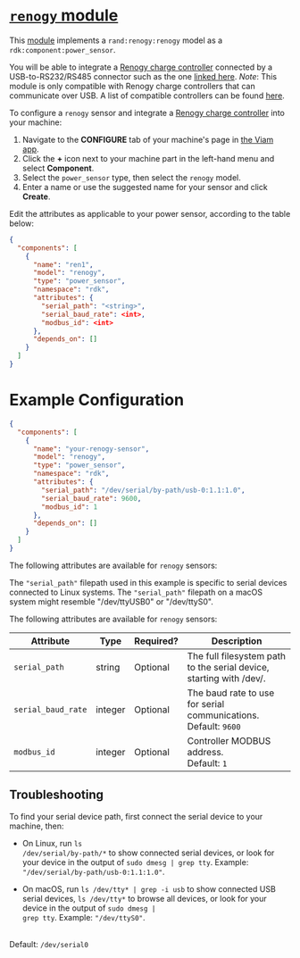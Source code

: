 # [`renogy` module](<https://app.viam.com/module/rand/renogy>)

This [module](https://docs.viam.com/registry/modular-resources/) implements a `rand:renogy:renogy` model as a `rdk:component:power_sensor`.

You will be able to integrate a [Renogy charge controller](https://www.renogy.com/wanderer-10a-pwm-charge-controller/) connected by a USB-to-RS232/RS485 connector such as the one [linked here](https://www.amazon.com/Charger-Controller-Converter-Adapter-Chipset/dp/B07JGRJR4V). *Note*: This module is only compatible with Renogy charge controllers that can communicate over USB. A list of compatible controllers can be found [here](https://www.amazon.com/EPEVER-Communication-Controller-Connector-CC-USB-RS485-150U/dp/B07BLQ7Q5B).

To configure a `renogy` sensor and integrate a [Renogy charge controller](https://www.renogy.com/wanderer-10a-pwm-charge-controller/) into your machine:

1. Navigate to the **CONFIGURE** tab of your machine's page in [the Viam app](https://app.viam.com).
2. Click the **+** icon next to your machine part in the left-hand menu and select **Component**.
3. Select the `power_sensor` type, then select the `renogy` model.
4. Enter a name or use the suggested name for your sensor and click **Create**.

Edit the attributes as applicable to your power sensor, according to the table below:

```json
{
  "components": [
    {
      "name": "ren1",
      "model": "renogy",
      "type": "power_sensor",
      "namespace": "rdk",
      "attributes": {
        "serial_path": "<string>",
        "serial_baud_rate": <int>,
        "modbus_id": <int>
      },
      "depends_on": []
    }
  ]
}
```

# Example Configuration
```json
{
  "components": [
    {
      "name": "your-renogy-sensor",
      "model": "renogy",
      "type": "power_sensor",
      "namespace": "rdk",
      "attributes": {
        "serial_path": "/dev/serial/by-path/usb-0:1.1:1.0",
        "serial_baud_rate": 9600,
        "modbus_id": 1
      },
      "depends_on": []
    }
  ]
}
```
The following attributes are available for `renogy` sensors:


The `"serial_path"` filepath used in this example is specific to serial devices connected to Linux systems.
The `"serial_path"` filepath on a macOS system might resemble <file>"/dev/ttyUSB0"</file> or <file>"/dev/ttyS0"</file>.

The following attributes are available for `renogy` sensors:

| Attribute | Type | Required? | Description |
| --------- | ---- | --------- | ----------- |
| `serial_path` | string | Optional | The full filesystem path to the serial device, starting with <file>/dev/</file>. |
| `serial_baud_rate` | integer | Optional | The baud rate to use for serial communications. <br> Default: `9600` |
| `modbus_id`  | integer | Optional | Controller MODBUS address. <br> Default: `1` |


## Troubleshooting
To find your serial device path, first connect the serial device to your machine, then:<ul><li>On Linux, run <code>ls /dev/serial/by-path/\*</code> to show connected serial devices, or look for your device in the output of <code>sudo dmesg \| grep tty</code>. 
Example: 
<code>"/dev/serial/by-path/usb-0:1.1:1.0"</code>.</li><li>

On macOS, run <code>ls /dev/tty\* \| grep -i usb</code> to show connected USB serial devices, <code>ls /dev/tty\*</code> to browse all devices, or look for your device in the output of <code>sudo dmesg \| grep tty</code>. 
Example: <code>"/dev/ttyS0"</code>.</li></ul><br>Default: `/dev/serial0`